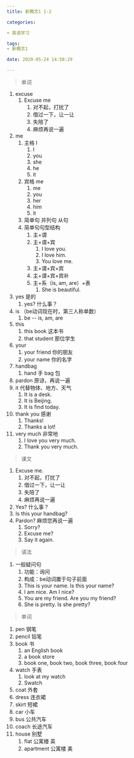 ```yaml
---
title: 新概念1 1-2

categories: 

- 英语学习

tags: 
- 新概念1

date: 2020-05-24 14:58:29

---
```


>单词

<!-- more -->

1. excuse
   1. Excuse me
      1. 对不起，打扰了
      2. 借过一下，让一让
      3. 失陪了
      4. 麻烦再说一遍
2. me 
   1. 主格  I   
      1. I
      2. you 
      3. she 
      4. he 
      5. it
   2. 宾格 me
      1. me
      2. you
      3. her
      4. him
      5. it
   3. 简单句 并列句 从句
   4. 简单句句型结构
      1. 主+谓
      2. 主+谓+宾
         1. I love you.
         2. I love him.
         3. You love me.
      3. 主+谓+宾+宾
      4. 主+谓+宾+宾补
      5. 主+系（is, am, are）+表
         1. She is beautiful.
3. yes 是的
   1. yes? 什么事？
4. is （be动词现在时，第三人称单数）
   1. be  -- is, am, are
5. this 
   1. this book 这本书
   2. that student 那位学生
6. your
   1. your friend 你的朋友
   2. your name 你的名字
7. handbag 
   1. hand 手  bag 包
8. pardon 原谅，再说一遍
9. it  代替物体、地方、天气
   1. It is a desk.
   2. It is Beijing.
   3. It is find today.
10. thank you 感谢
    1. Thanks!
    2. Thanks a lot!
11. very much 非常地
    1. I love you very much. 
    2. Thank you very much.

> 课文

1. Excuse me.
   1. 对不起，打扰了
   2. 借过一下，让一让
   3. 失陪了
   4. 麻烦再说一遍
2. Yes? 什么事？
3. Is this your handbag?
4. Pardon? 麻烦您再说一遍
   1. Sorry?
   2. Excuse me?
   3. Say it again.

> 语法

1. 一般疑问句
   1. 功能：询问
   2. 构成：be动词置于句子前面
   3. This is your name.  Is this your name?
   4. I am nice.  Am I nice?
   5. You are my friend. Are you my friend?
   6. She is pretty.  Is she pretty?

> 单词

1. pen 钢笔
2. pencil 铅笔
3. book 书
   1. an English book
   2. a book store
   3. book one, book two, book three, book four
4. watch 手表
   1. look at my watch
   2. Swatch
5. coat 外套
6. dress 连衣裙
7. skirt 短裙
8. car 小车
9. bus 公共汽车
10. coach 长途汽车
11. house 别墅
    1. flat 公寓楼  英
    2. apartment 公寓楼 美 